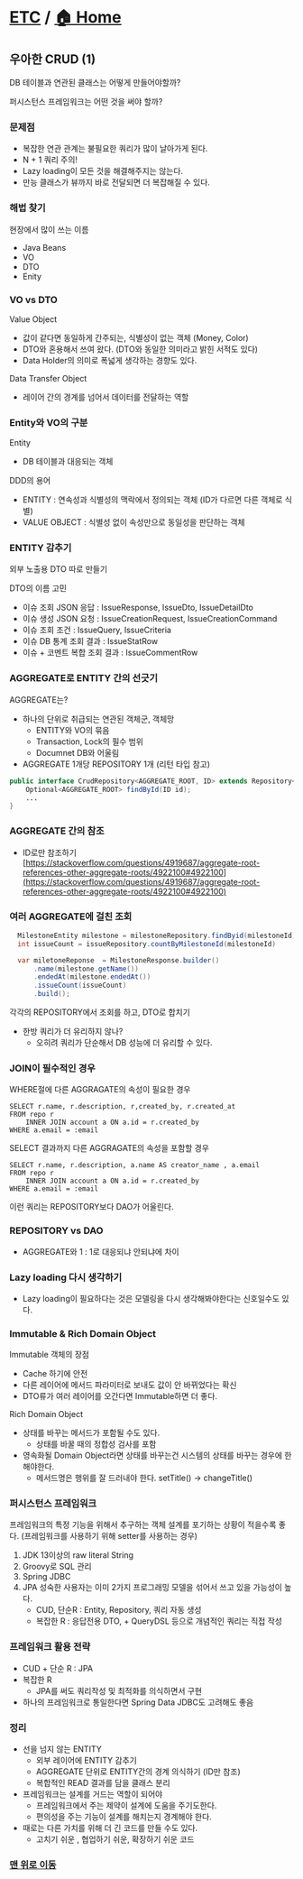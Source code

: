 # [ETC](https://github.com/hyojaekim/TIL/tree/master/ETC) / [🏠 Home](https://github.com/hyojaekim/TIL)

## 우아한 CRUD (1)

DB 테이블과 연관된 클래스는 어떻게 만들어야할까?

퍼시스턴스 프레임워크는 어떤 것을 써야 할까?

### 문제점

- 복잡한 연관 관계는 불필요한 쿼리가 많이 날아가게 된다.
- N + 1 쿼리 주의!
- Lazy loading이 모든 것을 해결해주지는 않는다.
- 만능 클래스가 뷰까지 바로 전달되면 더 복잡해질 수 있다.

### 해법 찾기

현장에서 많이 쓰는 이름

- Java Beans
- VO
- DTO
- Enity

### VO vs DTO

Value Object

- 값이 같다면 동일하게 간주되는, 식별성이 없는 객체 (Money, Color)
- DTO와 혼용해서 쓰여 왔다. (DTO와 동일한 의미라고 밝힌 서적도 있다)
- Data Holder의 의미로 폭넓게 생각하는 경향도 있다.

Data Transfer Object

- 레이어 간의 경계를 넘어서 데이터를 전달하는 역할

### Entity와 VO의 구분

Entity

- DB 테이블과 대응되는 객체

DDD의 용어

- ENTITY : 연속성과 식별성의 맥락에서 정의되는 객체 (ID가 다르면 다른 객체로 식별)
- VALUE OBJECT : 식별성 없이 속성만으로 동일성을 판단하는 객체

### ENTITY 감추기

외부 노출용 DTO 따로 만들기

DTO의 이름 고민

- 이슈 조회 JSON 응답 : IssueResponse, IssueDto, IssueDetailDto
- 이슈 생성 JSON 요청 : IssueCreationRequest, IssueCreationCommand
- 이슈 조회 조건 : IssueQuery, IssueCriteria
- 이슈 DB 통계 조회 결과 : IssueStatRow
- 이슈 + 코멘트 복합 조회 결과 : IssueCommentRow

### AGGREGATE로 ENTITY 간의 선긋기

AGGREGATE는?

- 하나의 단위로 취급되는 연관된 객체군, 객체망
  - ENTITY와 VO의 묶음
  - Transaction, Lock의 필수 범위
  - Documnet DB와 어울림
- AGGREGATE 1개당 REPOSITORY 1개 (리턴 타입 참고)

```java
public interface CrudRepository<AGGREGATE_ROOT, ID> extends Repository<AGGREGATE_ROOT, ID> {
    Optional<AGGREGATE_ROOT> findById(ID id);
    ...
}
```

### AGGREGATE 간의 참조

- ID로만 참조하기
[https://stackoverflow.com/questions/4919687/aggregate-root-references-other-aggregate-roots/4922100#4922100](https://stackoverflow.com/questions/4919687/aggregate-root-references-other-aggregate-roots/4922100#4922100)

### 여러 AGGREGATE에 걸친 조회

```java
  MilestoneEntity milestone = milestoneRepository.findByid(milestoneId);
  int issueCount = issueRepository.countByMilestoneId(milestoneId)

  var miletoneReponse  = MilestoneResponse.builder()
      .name(milestone.getName())
      .endedAt(milestone.endedAt())
      .issueCount(issueCount)
      .build();
```

각각의 REPOSITORY에서 조회를 하고, DTO로 합치기

- 한방 쿼리가 더 유리하지 않나?
  - 오히려 쿼리가 단순해서 DB 성능에 더 유리할 수 있다.

### JOIN이 필수적인 경우

WHERE절에 다른 AGGRAGATE의 속성이 필요한 경우

```
SELECT r.name, r.description, r,created_by, r.created_at
FROM repo r
    INNER JOIN account a ON a.id = r.created_by
WHERE a.email = :email
```

SELECT 결과까지 다른 AGGRAGATE의 속성을 포함할 경우

```
SELECT r.name, r.description, a.name AS creator_name , a.email
FROM repo r
    INNER JOIN account a ON a.id = r.created_by
WHERE a.email = :email
```

이런 쿼리는 REPOSITORY보다 DAO가 어울린다.

### REPOSITORY vs DAO

- AGGREGATE와 1 : 1로 대응되냐 안되냐에 차이

### Lazy loading 다시 생각하기

- Lazy loading이 필요하다는 것은 모델링을 다시 생각해봐야한다는 신호일수도 있다.

### Immutable & Rich Domain Object

Immutable 객체의 장점

- Cache 하기에 안전
- 다른 레이어에 메서드 파라미터로 보내도 값이 안 바뀌었다는 확신
- DTO류가 여러 레이어를 오간다면 Immutable하면 더 좋다.

Rich Domain Object

- 상태를 바꾸는 메서드가 포함될 수도 있다.
  - 상태를 바꿀 때의 정합성 검사를 포함
- 영속화될 Domain Object라면 상태를 바꾸는건 시스템의 상태를 바꾸는 경우에 한해야한다.
  - 메서드명은 행위를 잘 드러내야 한다. setTitle() → changeTitle()

### 퍼시스턴스 프레임워크

프레임워크의 특정 기능을 위해서 추구하는 객체 설계를 포기하는 상황이 적을수록 좋다. (프레임워크를 사용하기 위해 setter를 사용하는 경우)

1. JDK 13이상의 raw literal String
2. Groovy로 SQL 관리
3. Spring JDBC
4. JPA
  성숙한 사용자는 이미 2가지 프로그래밍 모델을 섞어서 쓰고 있을 가능성이 높다.
    - CUD, 단순R : Entity, Repository, 쿼리 자동 생성
    - 복잡한 R : 응답전용 DTO, + QueryDSL 등으로 개념적인 쿼리는 직접 작성

### 프레임워크 활용 전략

- CUD + 단순 R : JPA
- 복잡한 R
  - JPA를 써도 쿼리작성 및 최적화를 의식하면서 구현
- 하나의 프레임워크로 통일한다면 Spring Data JDBC도 고려해도 좋음

### 정리

- 선을 넘지 않는 ENTITY
  - 외부 레이어에 ENTITY 감추기
  - AGGREGATE 단위로 ENTITY간의 경계 의식하기 (ID만 참조)
  - 복합적인 READ 결과를 담을 클래스 분리
- 프레임워크는 설계를 거드는 역할이 되어야
  - 프레임워크에서 주는 제약이 설계에 도움을 주기도한다.
  - 편의성을 주는 기능이 설계를 해치는지 경계해야 한다.
- 때로는 다른 가치를 위해 더 긴 코드를 만들 수도 있다.
  - 고치기 쉬운 , 협업하기 쉬운, 확장하기 쉬운 코드

### [맨 위로 이동](https://github.com/hyojaekim/TIL/blob/master/ETC/woowa_crud_1.md#ETC---home)
